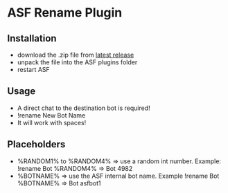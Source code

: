 # ASF Rename Plugin

## Installation
- download the .zip file from [latest release](https://github.com/Zignixx/ASF-RenamePlugin/releases/latest)
- unpack the file into the ASF plugins folder
- restart ASF

## Usage
- A direct chat to the destination bot is required!
- !rename New Bot Name
- It will work with spaces!

## Placeholders
- %RANDOM1% to %RANDOM4% => use a random int number. Example: !rename Bot %RANDOM4% => Bot 4982
- %BOTNAME% => use the ASF internal bot name. Example !rename Bot %BOTNAME% => Bot asfbot1
